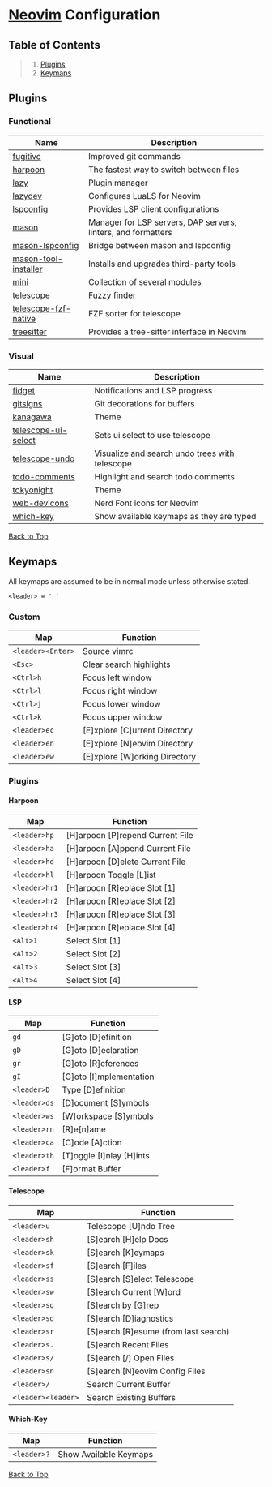 # [Neovim](https://github.com/neovim/neovim) Configuration

## Table of Contents

> 1. [Plugins](#plugins)
> 2. [Keymaps](#keymaps)

## Plugins

### Functional

| Name | Description |
|-|-|
| [fugitive](https://github.com/tpope/vim-fugitive) | Improved git commands |
| [harpoon](https://github.com/ThePrimeagen/harpoon) | The fastest way to switch between files |
| [lazy](https://github.com/folke/lazy.nvim) | Plugin manager |
| [lazydev](https://github.com/folke/lazydev.nvim) | Configures LuaLS for Neovim |
| [lspconfig](https://github.com/neovim/nvim-lspconfig) | Provides LSP client configurations |
| [mason](https://github.com/williamboman/mason.nvim) | Manager for LSP servers, DAP servers, linters, and formatters |
| [mason-lspconfig](https://github.com/williamboman/mason-lspconfig.nvim) | Bridge between mason and lspconfig |
| [mason-tool-installer](https://github.com/WhoIsSethDaniel/mason-tool-installer.nvim) | Installs and upgrades third-party tools |
| [mini](https://github.com/echasnovski/mini.nvim) | Collection of several modules |
| [telescope](https://github.com/nvim-telescope/telescope.nvim) | Fuzzy finder |
| [telescope-fzf-native](https://github.com/nvim-telescope/telescope-fzf-native.nvim) | FZF sorter for telescope |
| [treesitter](https://github.com/nvim-treesitter/nvim-treesitter) | Provides a tree-sitter interface in Neovim |

### Visual

| Name | Description |
|------|-------|
| [fidget](https://github.com/j-hui/fidget.nvim) | Notifications and LSP progress |
| [gitsigns](https://github.com/lewis6991/gitsigns.nvim) | Git decorations for buffers |
| [kanagawa](https://github.com/rebelot/kanagawa.nvim) | Theme |
| [telescope-ui-select](https://github.com/nvim-telescope/telescope-ui-select.nvim) | Sets ui select to use telescope |
| [telescope-undo](https://github.com/debugloop/telescope-undo.nvim) | Visualize and search undo trees with telescope |
| [todo-comments](https://github.com/folke/todo-comments.nvim) | Highlight and search todo comments |
| [tokyonight](https://github.com/folke/tokyonight.nvim) | Theme |
| [web-devicons](https://github.com/nvim-tree/nvim-web-devicons) | Nerd Font icons for Neovim |
| [which-key](https://github.com/folke/which-key.nvim) | Show available keymaps as they are typed |

[Back to Top](#neovim-configuration)

## Keymaps

All keymaps are assumed to be in normal mode unless otherwise stated.

`<leader> = ' '`

### Custom

| Map | Function |
|-|-|
| `<leader><Enter>` | Source vimrc |
| `<Esc>` | Clear search highlights |
| `<Ctrl>h` | Focus left window |
| `<Ctrl>l` | Focus right window |
| `<Ctrl>j` | Focus lower window |
| `<Ctrl>k` | Focus upper window |
| `<leader>ec` | [E]xplore [C]urrent Directory |
| `<leader>en` | [E]xplore [N]eovim Directory |
| `<leader>ew` | [E]xplore [W]orking Directory |

### Plugins

#### Harpoon

| Map | Function |
|-|-|
| `<leader>hp` | [H]arpoon [P]repend Current File |
| `<leader>ha` | [H]arpoon [A]ppend Current File |
| `<leader>hd` | [H]arpoon [D]elete Current File |
| `<leader>hl` | [H]arpoon Toggle [L]ist |
| `<leader>hr1` | [H]arpoon [R]eplace Slot [1] |
| `<leader>hr2` | [H]arpoon [R]eplace Slot [2] |
| `<leader>hr3` | [H]arpoon [R]eplace Slot [3] |
| `<leader>hr4` | [H]arpoon [R]eplace Slot [4] |
| `<Alt>1` | Select Slot [1] |
| `<Alt>2` | Select Slot [2] |
| `<Alt>3` | Select Slot [3] |
| `<Alt>4` | Select Slot [4] |

#### LSP

| Map | Function |
|-|-|
| `gd` | [G]oto [D]efinition |
| `gD` | [G]oto [D]eclaration |
| `gr` | [G]oto [R]eferences |
| `gI` | [G]oto [I]mplementation |
| `<leader>D` | Type [D]efinition |
| `<leader>ds` | [D]ocument [S]ymbols |
| `<leader>ws` | [W]orkspace [S]ymbols |
| `<leader>rn` | [R]e[n]ame |
| `<leader>ca` | [C]ode [A]ction |
| `<leader>th` | [T]oggle [I]nlay [H]ints |
| `<leader>f` | [F]ormat Buffer |

#### Telescope

| Map | Function |
|-|-|
| `<leader>u` | Telescope [U]ndo Tree |
| `<leader>sh` | [S]earch [H]elp Docs |
| `<leader>sk` | [S]earch [K]eymaps |
| `<leader>sf` | [S]earch [F]iles |
| `<leader>ss` | [S]earch [S]elect Telescope |
| `<leader>sw` | [S]earch Current [W]ord |
| `<leader>sg` | [S]earch by [G]rep |
| `<leader>sd` | [S]earch [D]iagnostics |
| `<leader>sr` | [S]earch [R]esume (from last search) |
| `<leader>s.` | [S]earch Recent Files |
| `<leader>s/` | [S]earch [/] Open Files |
| `<leader>sn` | [S]earch [N]eovim Config Files |
| `<leader>/` | Search Current Buffer |
| `<leader><leader>` | Search Existing Buffers |

#### Which-Key

| Map | Function |
|-|-|
| `<leader>?` | Show Available Keymaps |

[Back to Top](#neovim-configuration)